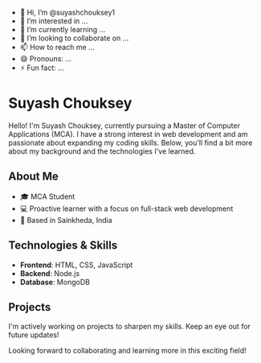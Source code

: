 - 👋 Hi, I’m @suyashchouksey1
- 👀 I’m interested in ...
- 🌱 I’m currently learning ...
- 💞️ I’m looking to collaborate on ...
- 📫 How to reach me ...
- 😄 Pronouns: ...
- ⚡ Fun fact: ...

# Suyash Chouksey

Hello! I'm Suyash Chouksey, currently pursuing a Master of Computer Applications (MCA). I have a strong interest in web development and am passionate about expanding my coding skills. Below, you'll find a bit more about my background and the technologies I've learned.

## About Me

- 🎓 MCA Student
- 💻 Proactive learner with a focus on full-stack web development
- 📍 Based in Sainkheda, India

## Technologies & Skills

- **Frontend**: HTML, CSS, JavaScript
- **Backend**: Node.js
- **Database**: MongoDB

## Projects

I'm actively working on projects to sharpen my skills. Keep an eye out for future updates!

Looking forward to collaborating and learning more in this exciting field!


<!--
suyashchouksey1/suyashchouksey1 is a ✨ special ✨ repository because its `README.md` (this file) appears on your GitHub profile.
You can click the Preview link to take a look at your changes.
--->
